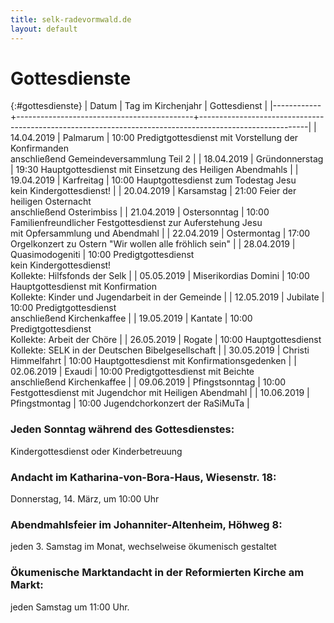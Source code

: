 ```yaml
---
title: selk-radevormwald.de
layout: default
---
```


Gottesdienste
=============

{:#gottesdienste}
|      Datum | Tag im Kirchenjahr                         | Gottesdienst                                                                                            |
|------------+--------------------------------------------+---------------------------------------------------------------------------------------------------------|
| 14.04.2019 | Palmarum                                   | 10:00 Predigtgottesdienst mit Vorstellung der Konfirmanden <br> anschließend Gemeindeversammlung Teil 2 |
| 18.04.2019 | Gründonnerstag                             | 19:30 Hauptgottesdienst mit Einsetzung des Heiligen Abendmahls                                          |
| 19.04.2019 | Karfreitag                                 | 10:00 Hauptgottesdienst zum Todestag Jesu <br> kein Kindergottesdienst!                                 |
| 20.04.2019 | Karsamstag                                 | 21:00 Feier der heiligen Osternacht <br> anschließend Osterimbiss                                       |
| 21.04.2019 | Ostersonntag                               | 10:00 Familienfreundlicher Festgottesdienst zur Auferstehung Jesu <br> mit Opfersammlung und Abendmahl  |
| 22.04.2019 | Ostermontag                                | 17:00 Orgelkonzert zu Ostern "Wir wollen alle fröhlich sein"                                            |
| 28.04.2019 | Quasimodogeniti                            | 10:00 Predigtgottesdienst <br> kein Kindergottesdienst! <br>Kollekte: Hilfsfonds der Selk               |
| 05.05.2019 | Miserikordias Domini                       | 10:00 Hauptgottesdienst mit Konfirmation <br> Kollekte: Kinder und Jugendarbeit in der Gemeinde         |
| 12.05.2019 | Jubilate                                   | 10:00 Predigtgottesdienst <br> anschließend Kirchenkaffee                                               |
| 19.05.2019 | Kantate                                    | 10:00 Predigtgottesdienst <br> Kollekte: Arbeit der Chöre                                               |
| 26.05.2019 | Rogate                                     | 10:00 Hauptgottesdienst <br> Kollekte: SELK in der Deutschen Bibelgesellschaft                          |
| 30.05.2019 | Christi Himmelfahrt                        | 10:00 Hauptgottesdienst mit Konfirmationsgedenken                                                       |
| 02.06.2019 | Exaudi                                     | 10:00 Predigtgottesdienst mit Beichte <br> anschließend Kirchenkaffee                                   |
| 09.06.2019 | Pfingstsonntag                             | 10:00 Festgottesdienst mit Jugendchor mit Heiligen Abendmahl                                            |
| 10.06.2019 | Pfingstmontag                              | 10:00 Jugendchorkonzert der RaSiMuTa                                                                    |


### Jeden Sonntag während des Gottesdienstes:
Kindergottesdienst oder Kinderbetreuung


### Andacht im Katharina-von-Bora-Haus, Wiesenstr. 18:
Donnerstag, 14. März, um 10:00 Uhr


### Abendmahlsfeier im Johanniter-Altenheim, Höhweg 8:
jeden 3. Samstag im Monat, wechselweise ökumenisch gestaltet


### Ökumenische Marktandacht in der Reformierten Kirche am Markt:
jeden Samstag um 11:00 Uhr.
